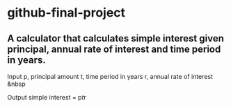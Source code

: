 # github-final-project
## A calculator that calculates simple interest given principal, annual rate of interest and time period in years.

Input
   p, principal amount
   t, time period in years
   r, annual rate of interest
&nbsp

Output
   simple interest = p*t*r
